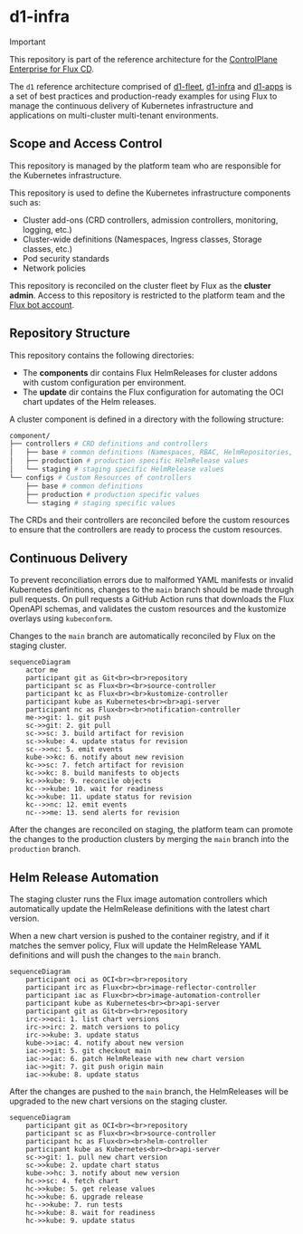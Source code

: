 # d1-infra

> [!IMPORTANT]
> This repository is part of the reference architecture for the
> [ControlPlane Enterprise for Flux CD](https://github.com/controlplaneio-fluxcd/distribution).
> 
> The `d1` reference architecture comprised of 
> [d1-fleet](https://github.com/controlplaneio-fluxcd/d1-fleet),
> [d1-infra](https://github.com/controlplaneio-fluxcd/d1-infra) and
> [d1-apps](https://github.com/controlplaneio-fluxcd/d1-infra)
> is a set of best practices and production-ready examples for using Flux
> to manage the continuous delivery of Kubernetes infrastructure and
> applications on multi-cluster multi-tenant environments.

## Scope and Access Control

This repository is managed by the platform team who are responsible for
the Kubernetes infrastructure.

This repository is used to define the Kubernetes infrastructure components such as:

- Cluster add-ons (CRD controllers, admission controllers, monitoring, logging, etc.)
- Cluster-wide definitions (Namespaces, Ingress classes, Storage classes, etc.)
- Pod security standards
- Network policies

This repository is reconciled on the cluster fleet by Flux as the **cluster admin**.
Access to this repository is restricted to the platform team and the
[Flux bot account](https://github.com/controlplaneio-fluxcd/d1-fleet?tab=readme-ov-file#create-a-github-account-for-flux).

## Repository Structure

This repository contains the following directories:

- The **components** dir contains Flux HelmReleases for cluster addons with custom
  configuration per environment.
- The **update** dir contains the Flux configuration for automating the OCI chart updates
  of the Helm releases.

A cluster component is defined in a directory with the following structure:

```sh
component/
├── controllers # CRD definitions and controllers
│   ├── base # common definitions (Namespaces, RBAC, HelmRepositories, HelmReleases)
│   ├── production # production specific HelmRelease values
│   └── staging # staging specific HelmRelease values
└── configs # Custom Resources of controllers
    ├── base # common definitions
    ├── production # production specific values
    └── staging # staging specific values
```

The CRDs and their controllers are reconciled before the custom resources to ensure that the
controllers are ready to process the custom resources.

## Continuous Delivery

To prevent reconciliation errors due to malformed YAML manifests or invalid Kubernetes definitions,
changes to the `main` branch should be made through pull requests. On pull requests a GitHub Action
runs that downloads the Flux OpenAPI schemas, and validates the custom resources and the kustomize
overlays using `kubeconform`.

Changes to the `main` branch are automatically reconciled by Flux on the staging cluster.

```mermaid
sequenceDiagram
    actor me
    participant git as Git<br><br>repository
    participant sc as Flux<br><br>source-controller
    participant kc as Flux<br><br>kustomize-controller
    participant kube as Kubernetes<br><br>api-server
    participant nc as Flux<br><br>notification-controller
    me->>git: 1. git push
    sc->>git: 2. git pull
    sc->>sc: 3. build artifact for revision
    sc->>kube: 4. update status for revision
    sc-->>nc: 5. emit events
    kube->>kc: 6. notify about new revision
    kc->>sc: 7. fetch artifact for revision
    kc->>kc: 8. build manifests to objects
    kc->>kube: 9. reconcile objects
    kc-->>kube: 10. wait for readiness
    kc->>kube: 11. update status for revision
    kc-->>nc: 12. emit events
    nc-->>me: 13. send alerts for revision
```

After the changes are reconciled on staging, the platform team can promote the changes
to the production clusters by merging the `main` branch into the `production` branch.

## Helm Release Automation

The staging cluster runs the Flux image automation controllers which automatically
update the HelmRelease definitions with the latest chart version.

When a new chart version is pushed to the container registry, and if it matches the semver policy,
Flux will update the HelmRelease YAML definitions and will push the changes to the `main` branch.

```mermaid
sequenceDiagram
    participant oci as OCI<br><br>repository
    participant irc as Flux<br><br>image-reflector-controller
    participant iac as Flux<br><br>image-automation-controller
    participant kube as Kubernetes<br><br>api-server
    participant git as Git<br><br>repository
    irc->>oci: 1. list chart versions
    irc->>irc: 2. match versions to policy
    irc->>kube: 3. update status
    kube->>iac: 4. notify about new version
    iac->>git: 5. git checkout main
    iac->>iac: 6. patch HelmRelease with new chart version
    iac->>git: 7. git push origin main
    iac->>kube: 8. update status
```

After the changes are pushed to the `main` branch, the HelmReleases will be upgraded to the new
chart versions on the staging cluster.

```mermaid
sequenceDiagram
    participant git as OCI<br><br>repository
    participant sc as Flux<br><br>source-controller
    participant hc as Flux<br><br>helm-controller
    participant kube as Kubernetes<br><br>api-server
    sc->>git: 1. pull new chart version
    sc->>kube: 2. update chart status
    kube->>hc: 3. notify about new version
    hc->>sc: 4. fetch chart
    hc->>kube: 5. get release values
    hc->>kube: 6. upgrade release
    hc-->>kube: 7. run tests
    hc->>kube: 8. wait for readiness
    hc->>kube: 9. update status
```
